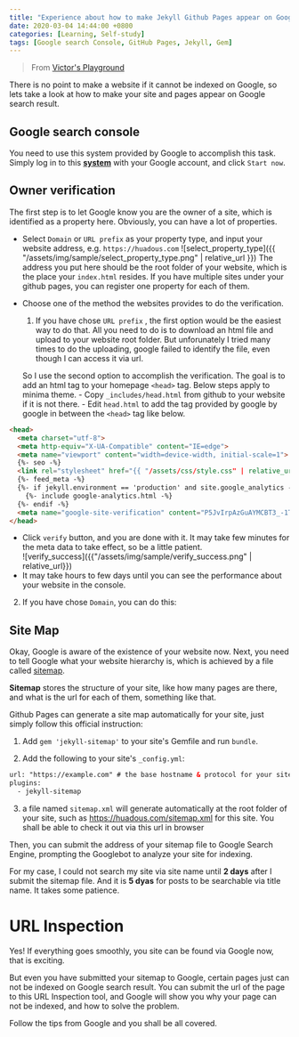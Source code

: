 ```yaml
---
title: "Experience about how to make Jekyll Github Pages appear on Google search result"
date: 2020-03-04 14:44:00 +0800
categories: [Learning, Self-study]
tags: [Google search Console, GitHub Pages, Jekyll, Gem]
---
```


>From [Victor's Playground](https://victor2code.github.io/blog/2019/07/04/jekyll-github-pages-appear-on-Google.html)


There is no point to make a website if it cannot be indexed on Google, so lets take a look at how to make your site and pages appear on Google search result.

## Google search console

You need to use this system provided by Google to accomplish this task. Simply log in to this [**system**](https://search.google.com/search-console/about) with your Google account, and click `Start now`.

## Owner verification

The first step is to let Google know you are the owner of a site, which is identified as a property here. Obviously, you can have a lot of properties.

* Select `Domain` or `URL prefix` as your property type, and input your website address, e.g. `https://huadous.com`
![select_property_type]({{ "/assets/img/sample/select_property_type.png" | relative_url }})
The address you put here should be the root folder of your website, which is the place your  `index.html` resides. If you have multiple sites under your github pages, you can register one property for each of them.
* Choose one of the method the websites provides to do the verification. 
  1. If you have chose `URL prefix` , the first option would be the easiest way to do that. All you need to do is to download an html file and upload to your website root folder. But unforunately I tried many times to do the uploading, google failed to identify the file, even though I can access it via url. 
   
    So I use the second option to accomplish the verification. The goal is to add an html tag to your homepage `<head>` tag. Below steps apply to minima theme.
       - Copy `_includes/head.html` from github to your website if it is not there.
       - Edit `head.html` to add the tag provided by google by google in between the `<head>` tag like below.
       
```html
<head>
  <meta charset="utf-8">
  <meta http-equiv="X-UA-Compatible" content="IE=edge">
  <meta name="viewport" content="width=device-width, initial-scale=1">
  {%- seo -%}
  <link rel="stylesheet" href="{{ "/assets/css/style.css" | relative_url }}">
  {%- feed_meta -%}
  {%- if jekyll.environment == 'production' and site.google_analytics -%}
    {%- include google-analytics.html -%}
  {%- endif -%}
  <meta name="google-site-verification" content="P5JvIrpAzGuAYMCBT3_-1TEpWsUUoQAaYK3B6hgaauA" />
</head>
```

  - Click `verify` button, and you are done with it. It may take few minutes for the meta data to take effect, so be a little patient.  
![verify_success]({{"/assets/img/sample/verify_success.png" | relative_url}})
  - It may take hours to few days until you can see the performance about your website in the console.



 2. If you have chose `Domain`, you can do this: 


## Site Map

Okay, Google is aware of the existence of your website now. Next, you need to tell Google what your website hierarchy is, which is achieved by a file called [sitemap](https://github.com/jekyll/jekyll-sitemap).

**Sitemap** stores the structure of your site, like how many pages are there, and what is the url for each of them, something like that.

Github Pages can generate a site map automatically for your site, just simply follow this official instruction:

1. Add `gem 'jekyll-sitemap'` to your site's Gemfile and run `bundle`.

2. Add the following to your site's `_config.yml`:

```html
url: "https://example.com" # the base hostname & protocol for your site
plugins:
  - jekyll-sitemap
```

3. a file named `sitemap.xml` will generate automatically at the root folder of your site, such as https://huadous.com/sitemap.xml for this site. You shall be able to check it out via this url in browser

Then, you can submit the address of your sitemap file to Google Search Engine, prompting the Googlebot to analyze your site for indexing.

For my case, I could not search my site via site name until **2 days** after I submit the sitemap file. And it is **5 dyas** for posts to be searchable via title name. It takes some patience.


# URL Inspection

Yes! If everything goes smoothly, you site can be found via Google now, that is exciting.

But even you have submitted your sitemap to Google, certain pages just can not be indexed on Google search result. You can submit the url of the page to this URL Inspection tool, and Google will show you why your page can not be indexed, and how to solve the problem.

Follow the tips from Google and you shall be all covered.
